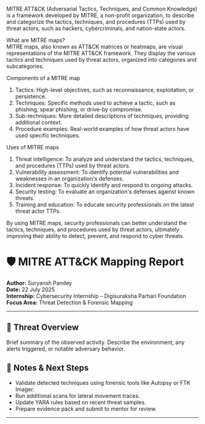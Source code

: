 
MITRE ATT&CK (Adversarial Tactics, Techniques, and Common Knowledge) is a framework developed by MITRE, a non-profit organization, to describe and categorize the tactics, techniques, and procedures (TTPs) used by threat actors, such as hackers, cybercriminals, and nation-state actors.

What are MITRE maps?
<br>
MITRE maps, also known as ATT&CK matrices or heatmaps, are visual representations of the MITRE ATT&CK framework. They display the various tactics and techniques used by threat actors, organized into categories and subcategories.

Components of a MITRE map
1. Tactics: High-level objectives, such as reconnaissance, exploitation, or persistence.
2. Techniques: Specific methods used to achieve a tactic, such as phishing, spear phishing, or drive-by compromise.
3. Sub-techniques: More detailed descriptions of techniques, providing additional context.
4. Procedure examples: Real-world examples of how threat actors have used specific techniques.

Uses of MITRE maps
1. Threat intelligence: To analyze and understand the tactics, techniques, and procedures (TTPs) used by threat actors.
2. Vulnerability assessment: To identify potential vulnerabilities and weaknesses in an organization's defenses.
3. Incident response: To quickly identify and respond to ongoing attacks.
4. Security testing: To evaluate an organization's defenses against known threats.
5. Training and education: To educate security professionals on the latest threat actor TTPs.

By using MITRE maps, security professionals can better understand the tactics, techniques, and procedures used by threat actors, ultimately improving their ability to detect, prevent, and respond to cyber threats.
# 🛡️ MITRE ATT&CK Mapping Report  
**Author:** Suryansh Pandey  
**Date:** 22 July 2025  
**Internship:** Cybersecurity Internship – Digisuraksha Parhari Foundation  
**Focus Area:** Threat Detection & Forensic Mapping  

---

## 🧠 Threat Overview  
Brief summary of the observed activity. Describe the environment, any alerts triggered, or notable adversary behavior.  

## 📝 Notes & Next Steps  

- Validate detected techniques using forensic tools like Autopsy or FTK Imager.  
- Run additional scans for lateral movement traces.  
- Update YARA rules based on recent threat samples.  
- Prepare evidence pack and submit to mentor for review.

---
